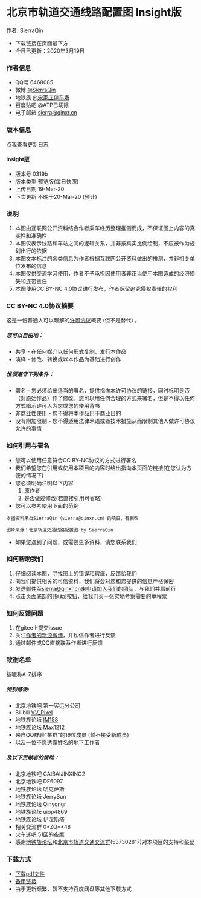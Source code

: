 # 北京市轨道交通线路配置图 Insight版
作者: SierraQin
- 下载链接在页面最下方
- 今日已更新：2020年3月19日

### 作者信息
- QQ号 6468085
- 微博 [@SierraQin](http://weibo.com/u/5705742986)
- 地铁族 [@宋家庄停车场](http://www.ditiezu.com/space-uid-535347.html)
- 百度贴吧 @ATP已切除
- 电子邮箱 sierra@qinxr.cn

### 版本信息
[点我查看更新日志](https://gitee.com/SierraQin/metro/blob/insight/changeLog.md)
#### Insight版
- 版本号 0319b
- 版本类型 预览版(每日快照)
- 上传日期 19-Mar-20
- 下次更新 不晚于20-Mar-20 (预计)

### 说明
1. 本图由互联网公开资料结合作者乘车经历整理推测而成，不保证图上内容的真实性和准确性
2. 本图仅表示线路和车站之间的逻辑关系，并非按真实比例绘制，不应被作为规划出行的依据
3. 本图文本标注的各类信息为作者根据互联网公开资料做出的推测，并非相关单位发布的信息
4. 本图仅供交流学习使用，作者不予承担因使用者非正当使用本图造成的经济损失和连带责任
5. 本图使用CC BY-NC 4.0协议进行发布，作者保留追究侵权责任的权利

### CC BY-NC 4.0协议摘要
这是一份普通人可以理解的[许可协议](https://creativecommons.org/licenses/by-nc/4.0/deed.zh)概要 (但不是替代) 。
##### 您可以自由地：
- 共享 - 在任何媒介以任何形式复制、发行本作品
- 演绎 - 修改、转换或以本作品为基础进行创作
##### 惟须遵守下列条件：
- 署名 - 您必须给出适当的署名，提供指向本许可协议的链接，同时标明是否（对原始作品）作了修改。您可以用任何合理的方式来署名，但是不得以任何方式暗示许可人为您或您的使用背书
- 非商业性使用 - 您不得将本作品用于商业目的
- 没有附加限制 - 您不得适用法律术语或者技术措施从而限制其他人做许可协议允许的事情

### 如何引用与署名
- 您可以使用任意符合CC BY-NC协议的方式进行署名
- 我们希望您在引用或使用本项目的内容时给出指向本页面的链接(在您认为方便的情况下)
- 您必须明确注明以下内容
  1. 原作者
  2. 是否做过修改(若直接引用可省略)
- 您可以参考使用下面的范例
```
本图资料来自SierraQin（sierra@qinxr.cn）的项目，有删改
```

```
图片来源：北京轨道交通线路配置图 by SierraQin
```
- 如果您遇到了问题，或需要更多资料，请您联系我们


### 如何帮助我们
1. 仔细阅读本图，寻找图上的错误和瑕疵，反馈给我们
2. 向我们提供相关的可信资料，我们将会对您和您提供的信息严格保密
3. 发送邮件至sierra@qinxr.cn来申请加入我们的团队，与我们并肩前行
4. 点击页面底部的[捐助]按钮，给我们买一张实地考察需要的单程票

### 如何反馈问题
1. 在gitee上提交issue
2. 关注[作者的新浪微博](http://weibo.com/u/5705742986)，并私信作者进行反馈
3. 通过邮件或QQ直接联系作者进行反馈

### 致谢名单
按昵称A-Z排序
##### 特别感谢:
- 北京地铁吧 第一客运分公司
- Bilibili [VV_Pixel](https://space.bilibili.com/97038991/#/)
- 地铁族论坛 [IM158](http://www.ditiezu.com/space-uid-589997.html)
- 地铁族论坛 [Max1212](http://www.ditiezu.com/space-uid-499794.html)
- 来自QQ群聊"某群"的19位成员 (暂不接受新成员)
- 以及一位不愿透露姓名的地下工作者
##### 及以下贡献者的帮助：
- 北京地铁吧 CAIBAIJINXING2
- 北京地铁吧 DF6097
- 地铁族论坛 哈克萨斯
- 地铁族论坛 JerrySun
- 地铁族论坛 Qinyongr
- 地铁族论坛 uiop4869
- 地铁族论坛 伊涅斯塔
- 相关交流群 0*ZQ**48
- 火车迷吧 51区的夜鹰
- 感谢[地铁族论坛](http://www.ditiezu.com)和[北京市轨道交通交流群](http://jq.qq.com/?_wv=1027&k=5GpzFjx)(537302817)对本项目的支持和鼓励

### 下载方式
- [下载pdf文件](https://gitee.com/SierraQin/metro/blob/insight/changeLog.md)
- [备用链接](https://gitee.com/SierraQin/metro/raw/insight/MTR-Insight0319b.pdf)
- 由于更新频繁，暂不支持百度网盘等其他下载方式
